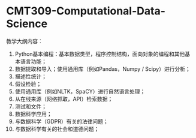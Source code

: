 # CMT309-Computational-Data-Science

教学大纲内容：  
1. Python基本编程：基本数据类型，程序控制结构，面向对象的编程和其他基本语言功能； 
2. 数据提取和导入；使用通用库（例如Pandas，Numpy / Scipy）进行分析； 
3. 描述性统计； 
4. 假设检验； 
5. 使用通用库（例如NLTK，SpaCY）进行自然语言处理； 
6. 从在线来源（网络抓取，API）检索数据； 
7. 测试和文件； 
8. 数据科学应用； 
9. 与数据科学（GDPR）有关的法律问题；
10. 与数据科学有关的社会和道德问题；
